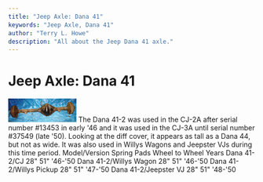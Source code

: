 ```yaml
---
title: "Jeep Axle: Dana 41"
keywords: "Jeep Axle, Dana 41"
author: "Terry L. Howe"
description: "All about the Jeep Dana 41 axle."
---
```


# Jeep Axle: Dana 41
[![Dana 41 ](/axle/d41t.jpg)](/axle/d41.jpg)
The Dana 41-2 was used in the CJ-2A after serial number #13453 in early
'46 and it was used in the CJ-3A until serial number #37549 (late '50).
Looking at the diff cover, it appears as tall as a Dana 44, but not as
wide.  It was also used in Willys Wagons and Jeepster
VJs during this time period.
Model/Version Spring Pads Wheel to Wheel Years
Dana 41-2/CJ 28" 51" '46-'50
Dana 41-2/Willys Wagon 28" 51" '46-'50
Dana 41-2/Willys Pickup 28" 51" '47-'50
Dana 41-2/Jeepster VJ 28" 51" '48-'50